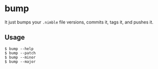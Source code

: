 # bump

It just bumps your `.nimble` file versions, commits it, tags it, and pushes it.

## Usage
```
$ bump --help
$ bump --patch
$ bump --minor
$ bump --major
```
